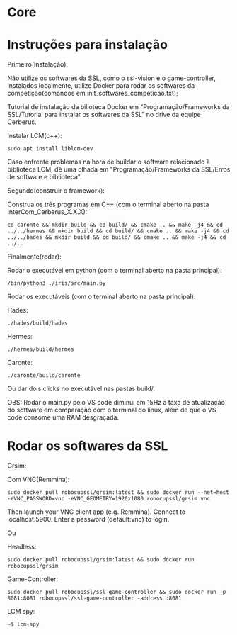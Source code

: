 # Core

# Instruções para instalação

Primeiro(Instalação):

Não utilize os softwares da SSL, como o ssl-vision e o game-controller, instalados localmente, utilize Docker para rodar os softwares da competição(comandos em init_softwares_competicao.txt);

Tutorial de instalação da bilioteca Docker em "Programação/Frameworks da SSL/Tutorial para instalar os softwares da SSL" no drive da equipe Cerberus.
	
	
Instalar LCM(c++):

	sudo apt install liblcm-dev
		
Caso enfrente problemas na hora de buildar o software relacionado à biblioteca LCM, dê uma olhada em "Programação/Frameworks da SSL/Erros de software e biblioteca".


Segundo(construir o framework):

Construa os três programas em C++ (com o terminal aberto na pasta InterCom_Cerberus_X.X.X):

	cd caronte && mkdir build && cd build/ && cmake .. && make -j4 && cd ../../hermes && mkdir build && cd build/ && cmake .. && make -j4 && cd ../../hades && mkdir build && cd build/ && cmake .. && make -j4 && cd ../..



Finalmente(rodar):

Rodar o executável em python (com o terminal aberto na pasta principal):
	
	/bin/python3 ./iris/src/main.py

Rodar os executáveis (com o terminal aberto na pasta principal):

Hades:

	./hades/build/hades
Hermes:

	./hermes/build/hermes
Caronte:

	./caronte/build/caronte

Ou dar dois clicks no executável nas pastas build/.
	
OBS: Rodar o main.py pelo VS code diminui em 15Hz a taxa de atualização do software em comparação com o terminal do linux, além de que o VS code consome uma RAM desgraçada.

# Rodar os softwares da SSL

Grsim:

Com VNC(Remmina): 
	
	sudo docker pull robocupssl/grsim:latest && sudo docker run --net=host -eVNC_PASSWORD=vnc -eVNC_GEOMETRY=1920x1080 robocupssl/grsim vnc

Then launch your VNC client app (e.g. Remmina).
Connect to localhost:5900.
Enter a password (default:vnc) to login.

Ou

Headless: 
	
	sudo docker pull robocupssl/grsim:latest && sudo docker run robocupssl/grsim


Game-Controller:

	sudo docker pull robocupssl/ssl-game-controller && sudo docker run -p 8081:8081 robocupssl/ssl-game-controller -address :8081


LCM spy:

	~$ lcm-spy

